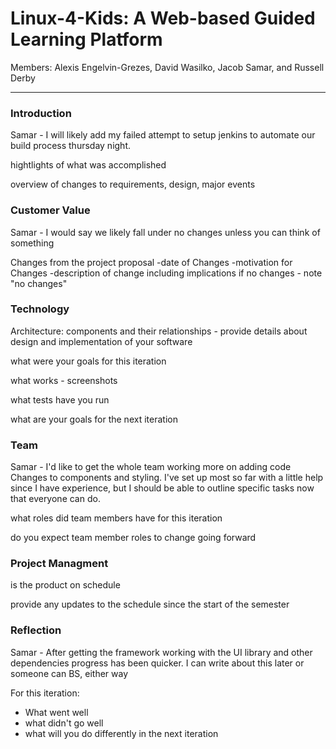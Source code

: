 # Linux-4-Kids: A Web-based Guided Learning Platform

Members: Alexis Engelvin-Grezes, David Wasilko, Jacob Samar, and Russell Derby
___

### Introduction

Samar - I will likely add my failed attempt to setup jenkins to automate
our build process thursday night.

hightlights of what was accomplished

overview of changes to requirements, design, major events

### Customer Value

Samar - I would say we likely fall under no changes unless you can think of something

Changes from the project proposal
  -date of Changes
  -motivation for Changes
  -description of change including implications
if no changes - note "no changes"


### Technology

Architecture: components and their relationships - provide details about
design and implementation of your software

what were your goals for this iteration

what works - screenshots

what tests have you run

what are your goals for the next iteration


### Team

Samar - I'd like to get the whole team working more on adding code Changes
to components and styling. I've set up most so far with a little help since I
have experience, but I should be able to outline specific tasks now that everyone
can do. 

what roles did team members have for this iteration

do you expect team member roles to change going forward



### Project Managment

is the product on schedule

provide any updates to the schedule since the start of the semester


### Reflection

Samar - After getting the framework working with the UI library and other
dependencies progress has been quicker. I can write about this later or someone
can BS, either way

For this iteration:
  - What went well
  - what didn't go well
  - what will you do differently in the next iteration
